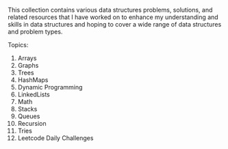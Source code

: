 This collection contains various data structures problems, solutions, and related resources that I have worked on to enhance my understanding and skills in data structures and hoping to cover a wide range of data structures and problem types.

Topics:
1. Arrays 
2. Graphs
3. Trees
4. HashMaps
5. Dynamic Programming
6. LinkedLists
7. Math
8. Stacks
9. Queues
10. Recursion
11. Tries
12. Leetcode Daily Challenges
